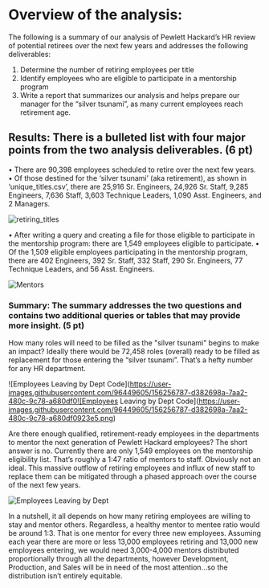 # Overview of the analysis:
The following is a summary of our analysis of Pewlett Hackard’s HR review of potential retirees over the next few years and addresses the following deliverables: 
1.	Determine the number of retiring employees per title 
2.	Identify employees who are eligible to participate in a mentorship program
3.	Write a report that summarizes our analysis and helps prepare our manager for the “silver tsunami”, as many current employees reach retirement age.
## Results: There is a bulleted list with four major points from the two analysis deliverables. (6 pt)
•	There are 90,398 employees scheduled to retire over the next few years.
•	Of those destined for the ‘silver tsunami’ (aka retirement), as shown in ‘unique_titles.csv’, there are 25,916 Sr. Engineers, 24,926 Sr. Staff, 9,285 Engineers, 7,636 Staff, 3,603 Technique Leaders, 1,090 Asst. Engineers, and 2 Managers.
 
![retiring_titles](https://user-images.githubusercontent.com/96449605/156074366-e016c561-742f-4343-84bd-be7a3b4686e1.png)

•	After writing a query and creating a file for those eligible to participate in the mentorship program: there are 1,549 employees eligible to participate. 
•	Of the 1,509 eligible employees participating in the mentorship program, there are 402 Engineers, 392 Sr. Staff, 332 Staff, 290 Sr. Engineers, 77 Technique Leaders, and 56 Asst. Engineers.

![Mentors](https://user-images.githubusercontent.com/96449605/156074416-a816277f-bae3-4947-9489-7fb795480e81.png)

### Summary: The summary addresses the two questions and contains two additional queries or tables that may provide more insight. (5 pt)
How many roles will need to be filled as the "silver tsunami" begins to make an impact?
Ideally there would be 72,458 roles (overall) ready to be filled as replacement for those entering the “silver tsunami”. That’s a hefty number for any HR department. 

![Employees Leaving by Dept Code](https://user-images.githubusercontent.com/96449605/156256787-d382698a-7aa2-480c-9c78-a680df0![Employees Leaving by Dept Code](https://user-images.githubusercontent.com/96449605/156256787-d382698a-7aa2-480c-9c78-a680df0923e5.png)

Are there enough qualified, retirement-ready employees in the departments to mentor the next generation of Pewlett Hackard employees?
The short answer is no. Currently there are only 1,549 employees on the mentorship eligibility list. That’s roughly a 1:47 ratio of mentors to staff. Obviously not an ideal. This massive outflow of retiring employees and influx of new staff to replace them can be mitigated through a phased approach over the course of the next few years.

![Employees Leaving by Dept](https://user-images.githubusercontent.com/96449605/156256737-6a30a42c-f2ac-4b04-b7d7-1dcd5840533d.png)

In a nutshell, it all depends on how many retiring employees are willing to stay and mentor others. Regardless, a healthy mentor to mentee ratio would be around 1:3. That is one mentor for every three new employees. Assuming each year there are more or less 13,000 employees retiring and 13,000 new employees entering, we would need 3,000-4,000 mentors distributed proportionally through all the departments, however Development, Production, and Sales will be in need of the most attention…so the distribution isn’t entirely equitable. 

